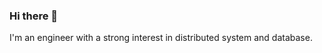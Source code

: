 ### Hi there 👋 

<!--
**koushiro/koushiro** is a ✨ _special_ ✨ repository because its `README.md` (this file) appears on your GitHub profile.
-->

I'm an engineer with a strong interest in distributed system and database.
